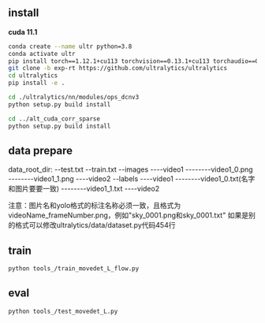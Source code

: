 ## install
**cuda 11.1**
```bash
conda create --name ultr python=3.8
conda activate ultr
pip install torch==1.12.1+cu113 torchvision==0.13.1+cu113 torchaudio==0.12.1 --extra-index-url https://download.pytorch.org/whl/cu113
git clone -b exp-rt https://github.com/ultralytics/ultralytics 
cd ultralytics
pip install -e .

cd ./ultralytics/nn/modules/ops_dcnv3
python setup.py build install

cd ../alt_cuda_corr_sparse
python setup.py build install
```
## data prepare
data_root_dir:
--test.txt
--train.txt
--images
----video1
--------video1_0.png
--------video1_1.png
----video2
--labels
----video1
--------video1_0.txt(名字和图片要要一致)
--------video1_1.txt
----video2

注意：图片名和yolo格式的标注名称必须一致，且格式为videoName_frameNumber.png，例如"sky_0001.png和sky_0001.txt"
如果是别的格式可以修改ultralytics/data/dataset.py代码454行


## train
```bash
python tools_/train_movedet_L_flow.py
```
## eval

```bash
python tools_/test_movedet_L.py
```
